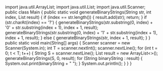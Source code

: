 import java.util.ArrayList;
import java.util.List;
import java.util.Scanner;
public class Main {
    public static void generateBinaryStrings(String str, int index, List<String> result) {
        if (index == str.length()) {
            result.add(str);
            return;
        }
        if (str.charAt(index) == '?') {
            generateBinaryStrings(str.substring(0, index) + '0' + str.substring(index + 1), index + 1, result);
            generateBinaryStrings(str.substring(0, index) + '1' + str.substring(index + 1), index + 1, result);
        } else {
            generateBinaryStrings(str, index + 1, result);
        }
    }
    public static void main(String[] args) {
        Scanner scanner = new Scanner(System.in);
        int T = scanner.nextInt();
        scanner.nextLine(); 
        for (int t = 0; t < T; t++) {
            String S = scanner.nextLine();
            List<String> result = new ArrayList<>();
            generateBinaryStrings(S, 0, result);
            for (String binaryString : result) {
                System.out.print(binaryString + " ");
            }
            System.out.println();
        }
    }
}

